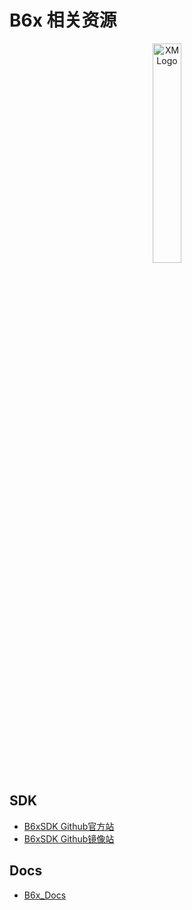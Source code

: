 # B6x 相关资源

<div align="center">
    <a href="http://xiao-man.com/">
        <img src="https://avatars.githubusercontent.com/u/167969745?v=4" alt="XM Logo" width="30%">
    </a>
</div>

## SDK

- [B6xSDK Github官方站](https://github.com/XIAOMANSDK/B6x)
- [B6xSDK Github镜像站](https://dgithub.xyz/XIAOMANSDK/B6x)

## Docs
- [B6x_Docs](https://bx-docs.readthedocs.io/)
